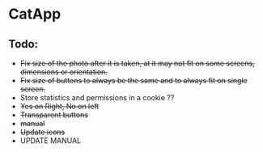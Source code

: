 # CatApp

## Todo:

- ~~Fix size of the photo after it is taken, at it may not fit on some screens, dimensions or orientation.~~
- ~~Fix size of buttons to always be the same and to always fit on single screen.~~
- Store statistics and permissions in a cookie ??
- ~~Yes on Right, No on left~~
- ~~Transparent buttons~~ 
- ~~manual~~ 
- ~~Update icons~~
- UPDATE MANUAL 


